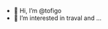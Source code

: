 - 👋 Hi, I’m @tofigo
- 👀 I’m interested in traval and ...

<!---
tofigo/tofigo is a ✨ special ✨ repository because its `README.md` (this file) appears on your GitHub profile.
You can click the Preview link to take a look at your changes.
--->
